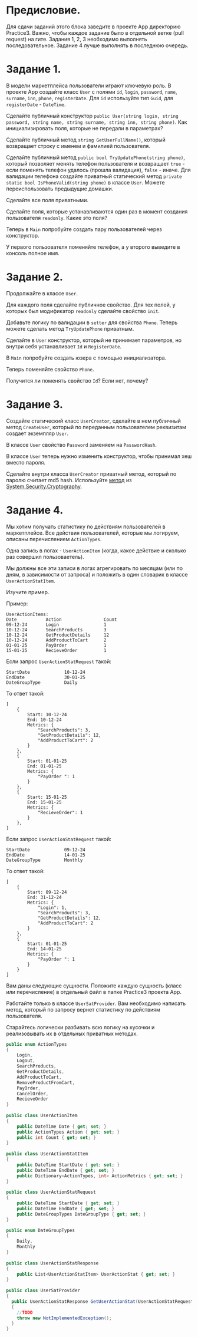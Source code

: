 # Предисловие.

Для сдачи заданий этого блока заведите в проекте App директорию Practice3. Важно, чтобы каждое задание было в отдельной ветке (pull request) на гите. Задания 1, 2, 3 необходимо выполнять последовательное. Задание 4 лучше выполнять в последнюю очередь.
# Задание 1.

В модели маркетплейса пользователи играют ключевую роль.
В проекте App создайте класс `User` с полями `id`, `login`, `password`, `name`, `surname`, `inn`, `phone`, `registerDate`.
Для `id` используйте тип `Guid`, для `registerDate` - `DateTime`.

Сделайте публичный конструктор `public User(string login, string password, string name, string surname, string inn, string phone)`. Как инициализировать поля, которые не передали в параметрах?

Сделайте публичный метод `string GetUserFullName()`, который возвращает строку с именем и фамилией пользователя.

Сделайте публичный метод `public bool TryUpdatePhone(string phone)`, который позволяет менять телефон пользователя и возвращает `true` - если поменять телефон удалось (прошла валидация), `false` - иначе. 
Для валидации телефона создайте приватный статический метод `private static bool IsPhoneValid(string phone)` в классе `User`. Можете переиспользовать предыдущие домашки.

Сделайте все поля приватными.

Сделайте поля, которые устанавливаются один раз в момент создания пользователя `readonly`. Какие это поля?

Теперь в `Main` попробуйте создать пару пользователей через конструктор.

У первого пользователя поменяйте телефон, а у второго выведите в консоль полное имя.

# Задание 2.

Продолжайте в классе `User`.

Для каждого поля сделайте публичное свойство. Для тех полей, у которых был модификатор `readonly` сделайте свойство `init`.

Добавьте логику по валидации в `setter` для свойства `Phone`. Теперь можете сделать метод `TryUpdatePhone` приватным.

Сделайте в `User` конструктор, который не принимает параметров, но внутри себя устанавливает `Id` и `RegisterDate`.

В `Main` попробуйте создать юзера с помощью инициализатора.

Теперь поменяйте свойство `Phone`.

Получится ли поменять свойство `Id`? Если нет, почему?

# Задание 3.

Создайте статический класс `UserCreator`, сделайте в нем публичный метод `CreateUser`, который по переданным пользователем реквизитам создает экземпляр `User`.

В классе `User` свойство `Password` заменяем на `PasswordHash`. 

В классе `User` теперь нужно изменить конструктор, чтобы принимал хеш вместо пароля. 

Cделайте внутри класса `UserCreator` приватный метод, который по паролю считает md5 hash. Используйте [метод](https://learn.microsoft.com/ru-ru/dotnet/api/system.security.cryptography.md5?view=net-8.0) из [System.Security.Cryptography](https://learn.microsoft.com/ru-ru/dotnet/api/system.security.cryptography?view=net-8.0).
# Задание 4.

Мы хотим получать статистику по действиям пользователей в маркетплейсе. Все действия пользователей, которые мы логируем, описаны перечислением `ActionTypes`.

Одна запись в логах - `UserActionItem` (когда, какое действие и сколько раз совершил пользоваетель).

Мы должны все эти записи в логах агрегировать по месяцам (или по дням, в зависимости от запроса) и положить в один словарик в классе `UserActionStatItem`.

Изучите пример.

Пример:

```
UserActionItems:
Date           Action                Count
09-12-24       Login                 1
10-12-24       SearchProducts        3
10-12-24       GetProductDetails     12
10-12-24       AddProductToCart      2
01-01-25       PayOrder              1
15-01-25       RecieveOrder          1
```

Если запрос `UserActionStatRequest` такой:
```
StartDate             10-12-24  
EndDate               30-01-25
DateGroupType         Daily
```

То ответ такой:
```
[
	{
		Start: 10-12-24
		End: 10-12-24
		Metrics: {
			"SearchProducts": 3,
			"GetProductDetails": 12,
			"AddProductToCart": 2
		}
	},
	{
		Start: 01-01-25
		End: 01-01-25
		Metrics: {
			"PayOrder ": 1
		}
	},
	{
		Start: 15-01-25
		End: 15-01-25
		Metrics: {
			"RecieveOrder": 1
		}
	},
]
```

Если запрос `UserActionStatRequest` такой:
```
StartDate             09-12-24  
EndDate               14-01-25
DateGroupType         Monthly
```

То ответ такой:
```
[
	{
		Start: 09-12-24
		End: 31-12-24
		Metrics: {
			"Login": 1,
			"SearchProducts": 3,
			"GetProductDetails": 12,
			"AddProductToCart": 2
		}
	},
	{
		Start: 01-01-25
		End: 14-01-25
		Metrics: {
			"PayOrder ": 1
		}
	}
]
```

Вам даны следующие сущности. Положите каждую сущность (класс или перечисление) в отдельный файл в папке Practice3 проекта App. 

Работайте только в классе `UserSatProvider`. Вам необходимо написать метод, который по запросу вернет статистику по действиям пользователя.

Старайтесь логически разбивать всю логику на кусочки и реализовывать их в отдельных приватных методах.

```csharp
public enum ActionTypes  
{  
    Login,  
    Logout,  
    SearchProducts,  
    GetProductDetails,  
    AddProductToCart,  
    RemoveProductFromCart,  
    PayOrder,  
    CancelOrder,  
    RecieveOrder  
}
  
public class UserActionItem  
{  
    public DateTime Date { get; set; }  
    public ActionTypes Action { get; set; }  
    public int Count { get; set; }  
}  
  
public class UserActionStatItem  
{  
    public DateTime StartDate { get; set; }  
    public DateTime EndDate { get; set; }  
    public Dictionary<ActionTypes, int> ActionMetrics { get; set; }  
}  
  
public class UserActionStatRequest  
{  
    public DateTime StartDate { get; set; }  
    public DateTime EndDate { get; set; }  
    public DateGroupTypes DateGroupType { get; set; }  
}

public enum DateGroupTypes  
{  
    Daily,  
    Monthly  
}
  
public class UserActionStatResponse  
{  
    public List<UserActionStatItem> UserActionStat { get; set; }  
}  
  
public class UserSatProvider  
{  
  public UserActionStatResponse GetUserActionStat(UserActionStatRequest request, List<UserActionItem> userActionItems)  
  {
    //TODO  
    throw new NotImplementedException();  
  }
}
```
